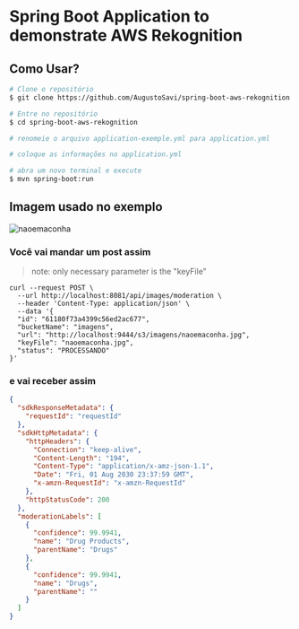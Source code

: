 # Spring Boot Application to demonstrate AWS Rekognition

## Como Usar?

```bash
# Clone o repositório
$ git clone https://github.com/AugustoSavi/spring-boot-aws-rekognition.git

# Entre no repositório
$ cd spring-boot-aws-rekognition

# renomeie o arquivo application-exemple.yml para application.yml

# coloque as informações no application.yml

# abra um novo terminal e execute
$ mvn spring-boot:run
```

## Imagem usado no exemplo
![naoemaconha](https://user-images.githubusercontent.com/32443720/129457710-daadf2f6-f6d1-42ad-aae9-730768d23e4b.jpg)

### Você vai mandar um post assim
> note: only necessary parameter is the "keyFile"
```shell
curl --request POST \
  --url http://localhost:8081/api/images/moderation \
  --header 'Content-Type: application/json' \
  --data '{
  "id": "61180f73a4399c56ed2ac677",
  "bucketName": "imagens",
  "url": "http://localhost:9444/s3/imagens/naoemaconha.jpg",
  "keyFile": "naoemaconha.jpg",
  "status": "PROCESSANDO"
}'
```

### e vai receber assim

```json
{
  "sdkResponseMetadata": {
    "requestId": "requestId"
  },
  "sdkHttpMetadata": {
    "httpHeaders": {
      "Connection": "keep-alive",
      "Content-Length": "194",
      "Content-Type": "application/x-amz-json-1.1",
      "Date": "Fri, 01 Aug 2030 23:37:59 GMT",
      "x-amzn-RequestId": "x-amzn-RequestId"
    },
    "httpStatusCode": 200
  },
  "moderationLabels": [
    {
      "confidence": 99.9941,
      "name": "Drug Products",
      "parentName": "Drugs"
    },
    {
      "confidence": 99.9941,
      "name": "Drugs",
      "parentName": ""
    }
  ]
}
```